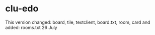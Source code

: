 # clu-edo

This version changed: board, tile, textclient, board.txt, room, card 
and added: rooms.txt
26 July
